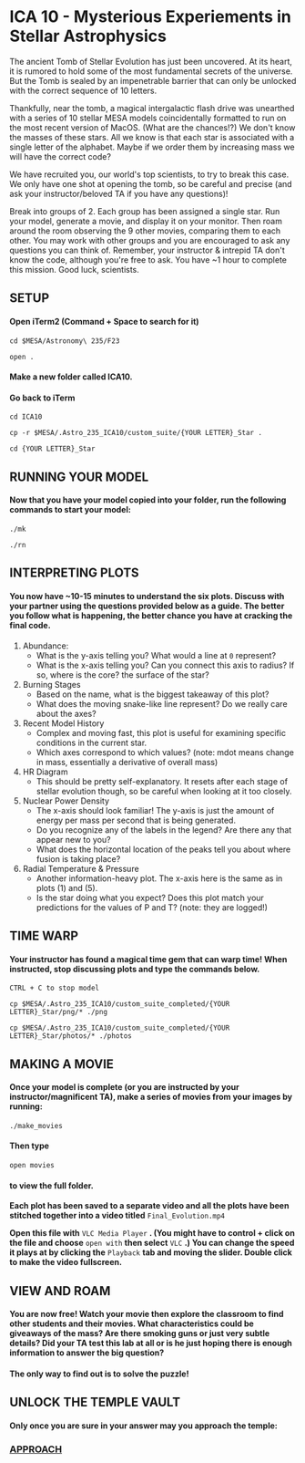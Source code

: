 # ICA 10 - Mysterious Experiements in Stellar Astrophysics

The ancient Tomb of Stellar Evolution has just been uncovered. At its heart, it is rumored to hold some of the most fundamental secrets of the universe. But the Tomb is sealed by an impenetrable barrier that can only be unlocked with the correct sequence of 10 letters.

Thankfully, near the tomb, a magical intergalactic flash drive was unearthed with a series of 10 stellar MESA models coincidentally formatted to run on the most recent version of MacOS. (What are the chances!?) We don't know the masses of these stars. All we know is that each star is associated with a single letter of the alphabet. Maybe if we order them by increasing mass we will have the correct code?

We have recruited you, our world's top scientists, to try to break this case. We only have one shot at opening the tomb, so be careful and precise (and ask your instructor/beloved TA if you have any questions)!

Break into groups of 2. Each group has been assigned a single star. Run your model, generate a movie, and display it on your monitor. Then roam around the room observing the 9 other movies, comparing them to each other. You may work with other groups and you are encouraged to ask any questions you can think of. Remember, your instructor & intrepid TA don't know the code, although you're free to ask. You have ~1 hour to complete this mission. Good luck, scientists.

## SETUP

#### Open iTerm2 (Command + Space to search for it)

`cd $MESA/Astronomy\ 235/F23`

`open .`

#### Make a new folder called ICA10.

#### Go back to iTerm

`cd ICA10`

`cp -r $MESA/.Astro_235_ICA10/custom_suite/{YOUR LETTER}_Star .`

`cd {YOUR LETTER}_Star`

## RUNNING YOUR MODEL

#### Now that you have your model copied into your folder, run the following commands to start your model:

`./mk`

`./rn`

## INTERPRETING PLOTS

#### You now have ~10-15 minutes to understand the six plots. Discuss with your partner using the questions provided below as a guide. The better you follow what is happening, the better chance you have at cracking the final code.

1. Abundance:
    - What is the y-axis telling you? What would a line at `0` represent?
    - What is the x-axis telling you? Can you connect this axis to radius? If so, where is the core? the surface of the star?
2. Burning Stages
    - Based on the name, what is the biggest takeaway of this plot?
    - What does the moving snake-like line represent? Do we really care about the axes?
3. Recent Model History
    - Complex and moving fast, this plot is useful for examining specific conditions in the current star.
    - Which axes correspond to which values? (note: mdot means change in mass, essentially a derivative of overall mass)
4. HR Diagram
    - This should be pretty self-explanatory. It resets after each stage of stellar evolution though, so be careful when looking at it too closely.
5. Nuclear Power Density
    - The x-axis should look familiar! The y-axis is just the amount of energy per mass per second that is being generated.
    - Do you recognize any of the labels in the legend? Are there any that appear new to you?
    - What does the horizontal location of the peaks tell you about where fusion is taking place?
6. Radial Temperature  & Pressure
    - Another information-heavy plot. The x-axis here is the same as in plots (1) and (5).
    - Is the star doing what you expect? Does this plot match your predictions for the values of P and T? (note: they are logged!)

## TIME WARP

#### Your instructor has found a magical time gem that can warp time! When instructed, stop discussing plots and type the commands below.

`CTRL + C to stop model`

`cp $MESA/.Astro_235_ICA10/custom_suite_completed/{YOUR LETTER}_Star/png/* ./png`

`cp $MESA/.Astro_235_ICA10/custom_suite_completed/{YOUR LETTER}_Star/photos/* ./photos`

## MAKING A MOVIE

#### Once your model is complete (or you are instructed by your instructor/magnificent TA), make a series of movies from your images by running:

`./make_movies`

#### Then type

`open movies`

#### to view the full folder.

**Each plot has been saved to a separate video and all the plots have been stitched together into a video titled** `Final_Evolution.mp4`

**Open this file with** `VLC Media Player` **. (You might have to control + click on the file and choose** `open with` **then select** `VLC` **.) You can change the speed it plays at by clicking the** `Playback` **tab and moving the slider. Double click to make the video fullscreen.**

## VIEW AND ROAM

#### You are now free! Watch your movie then explore the classroom to find other students and their movies. What characteristics could be giveaways of the mass? Are there smoking guns or just very subtle details? Did your TA test this lab at all or is he just hoping there is enough information to answer the big question?

#### The only way to find out is to solve the puzzle!

## UNLOCK THE TEMPLE VAULT

#### Only once you are sure in your answer may you approach the temple:

### [APPROACH](https://forms.gle/FyZHsg6WGxL2jWK18)